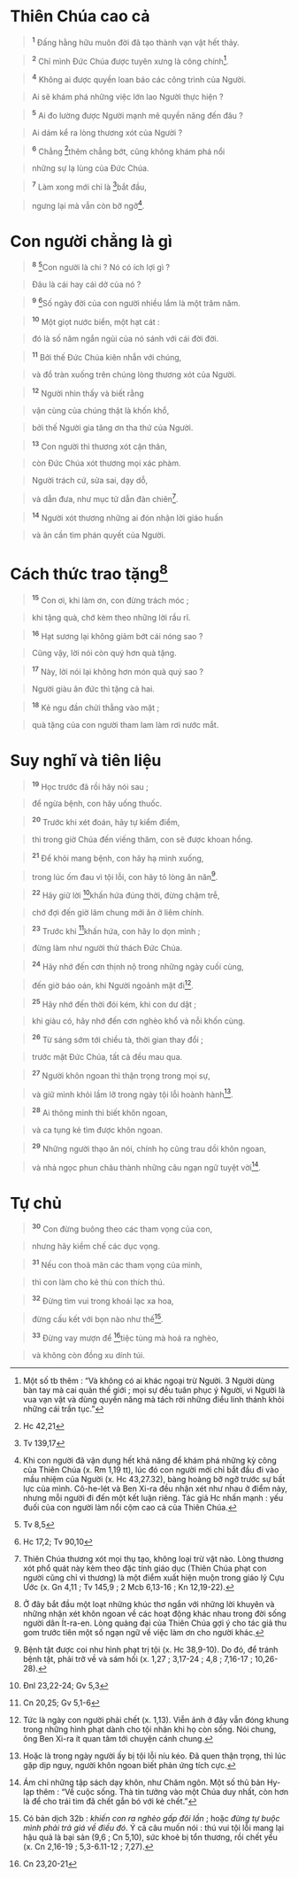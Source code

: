 # Thiên Chúa cao cả

> <sup><b>1</b></sup> Đấng hằng hữu muôn đời đã tạo thành vạn vật hết thảy.
>


> <sup><b>2</b></sup> Chỉ mình Đức Chúa được tuyên xưng là công chính[^1-85e60f86-8615-42b9-84ba-7d9f3a8bf46c].
>


> <sup><b>4</b></sup> Không ai được quyền loan báo các công trình của Người.
>


> Ai sẽ khám phá những việc lớn lao Người thực hiện ?
>


> <sup><b>5</b></sup> Ai đo lường được Người mạnh mẽ quyền năng đến đâu ?
>


> Ai dám kể ra lòng thương xót của Người ?
>


> <sup><b>6</b></sup> Chẳng [^1@-85e60f86-8615-42b9-84ba-7d9f3a8bf46c]thêm chẳng bớt, cũng không khám phá nổi
>


> những sự lạ lùng của Đức Chúa.
>


> <sup><b>7</b></sup> Làm xong mới chỉ là [^2@-85e60f86-8615-42b9-84ba-7d9f3a8bf46c]bắt đầu,
>


> ngưng lại mà vẫn còn bỡ ngỡ[^2-85e60f86-8615-42b9-84ba-7d9f3a8bf46c].
>


# Con người chẳng là gì

> <sup><b>8</b></sup> [^3@-85e60f86-8615-42b9-84ba-7d9f3a8bf46c]Con người là chi ? Nó có ích lợi gì ?
>


> Đâu là cái hay cái dở của nó ?
>


> <sup><b>9</b></sup> [^4@-85e60f86-8615-42b9-84ba-7d9f3a8bf46c]Số ngày đời của con người nhiều lắm là một trăm năm.
>


> <sup><b>10</b></sup> Một giọt nước biển, một hạt cát :
>


> đó là số năm ngắn ngủi của nó sánh với cái đời đời.
>


> <sup><b>11</b></sup> Bởi thế Đức Chúa kiên nhẫn với chúng,
>


> và đổ tràn xuống trên chúng lòng thương xót của Người.
>


> <sup><b>12</b></sup> Người nhìn thấy và biết rằng
>


> vận cùng của chúng thật là khốn khổ,
>


> bởi thế Người gia tăng ơn tha thứ của Người.
>


> <sup><b>13</b></sup> Con người thì thương xót cận thân,
>


> còn Đức Chúa xót thương mọi xác phàm.
>


> Người trách cứ, sửa sai, dạy dỗ,
>


> và dẫn đưa, như mục tử dẫn đàn chiên[^3-85e60f86-8615-42b9-84ba-7d9f3a8bf46c].
>


> <sup><b>14</b></sup> Người xót thương những ai đón nhận lời giáo huấn
>


> và ân cần tìm phán quyết của Người.
>


# Cách thức trao tặng[^4-85e60f86-8615-42b9-84ba-7d9f3a8bf46c]

> <sup><b>15</b></sup> Con ơi, khi làm ơn, con đừng trách móc ;
>


> khi tặng quà, chớ kèm theo những lời rầu rĩ.
>


> <sup><b>16</b></sup> Hạt sương lại không giảm bớt cái nóng sao ?
>


> Cũng vậy, lời nói còn quý hơn quà tặng.
>


> <sup><b>17</b></sup> Này, lời nói lại không hơn món quà quý sao ?
>


> Người giàu ân đức thì tặng cả hai.
>


> <sup><b>18</b></sup> Kẻ ngu đần chửi thẳng vào mặt ;
>


> quà tặng của con người tham lam làm rơi nước mắt.
>


# Suy nghĩ và tiên liệu

> <sup><b>19</b></sup> Học trước đã rồi hãy nói sau ;
>


> để ngừa bệnh, con hãy uống thuốc.
>


> <sup><b>20</b></sup> Trước khi xét đoán, hãy tự kiểm điểm,
>


> thì trong giờ Chúa đến viếng thăm, con sẽ được khoan hồng.
>


> <sup><b>21</b></sup> Để khỏi mang bệnh, con hãy hạ mình xuống,
>


> trong lúc ốm đau vì tội lỗi, con hãy tỏ lòng ăn năn[^5-85e60f86-8615-42b9-84ba-7d9f3a8bf46c].
>


> <sup><b>22</b></sup> Hãy giữ lời [^5@-85e60f86-8615-42b9-84ba-7d9f3a8bf46c]khấn hứa đúng thời, đừng chậm trễ,
>


> chớ đợi đến giờ lâm chung mới ăn ở liêm chính.
>


> <sup><b>23</b></sup> Trước khi [^6@-85e60f86-8615-42b9-84ba-7d9f3a8bf46c]khấn hứa, con hãy lo dọn mình ;
>


> đừng làm như người thử thách Đức Chúa.
>


> <sup><b>24</b></sup> Hãy nhớ đến cơn thịnh nộ trong những ngày cuối cùng,
>


> đến giờ báo oán, khi Người ngoảnh mặt đi[^6-85e60f86-8615-42b9-84ba-7d9f3a8bf46c].
>


> <sup><b>25</b></sup> Hãy nhớ đến thời đói kém, khi con dư dật ;
>


> khi giàu có, hãy nhớ đến cơn nghèo khổ và nỗi khốn cùng.
>


> <sup><b>26</b></sup> Từ sáng sớm tới chiều tà, thời gian thay đổi ;
>


> trước mặt Đức Chúa, tất cả đều mau qua.
>


> <sup><b>27</b></sup> Người khôn ngoan thì thận trọng trong mọi sự,
>


> và giữ mình khỏi lầm lỡ trong ngày tội lỗi hoành hành[^7-85e60f86-8615-42b9-84ba-7d9f3a8bf46c].
>


> <sup><b>28</b></sup> Ai thông minh thì biết khôn ngoan,
>


> và ca tụng kẻ tìm được khôn ngoan.
>


> <sup><b>29</b></sup> Những người thạo ăn nói, chính họ cũng trau dồi khôn ngoan,
>


> và nhả ngọc phun châu thành những câu ngạn ngữ tuyệt vời[^8-85e60f86-8615-42b9-84ba-7d9f3a8bf46c].
>


# Tự chủ

> <sup><b>30</b></sup> Con đừng buông theo các tham vọng của con,
>


> nhưng hãy kiềm chế các dục vọng.
>


> <sup><b>31</b></sup> Nếu con thoả mãn các tham vọng của mình,
>


> thì con làm cho kẻ thù con thích thú.
>


> <sup><b>32</b></sup> Đừng tìm vui trong khoái lạc xa hoa,
>


> đừng cấu kết với bọn nào như thế[^9-85e60f86-8615-42b9-84ba-7d9f3a8bf46c].
>


> <sup><b>33</b></sup> Đừng vay mượn để [^7@-85e60f86-8615-42b9-84ba-7d9f3a8bf46c]tiệc tùng mà hoá ra nghèo,
>


> và không còn đồng xu dính túi.
>

[^1-85e60f86-8615-42b9-84ba-7d9f3a8bf46c]: Một số tb thêm : “Và không có ai khác ngoại trừ Người. 3 Người dùng bàn tay mà cai quản thế giới ; mọi sự đều tuân phục ý Người, vì Người là vua vạn vật và dùng quyền năng mà tách rời những điều linh thánh khỏi những cái trần tục.”
[^2-85e60f86-8615-42b9-84ba-7d9f3a8bf46c]: Khi con người đã vận dụng hết khả năng để khám phá những kỳ công của Thiên Chúa (x. Rm 1,19 tt), lúc đó con người mới chỉ bắt đầu đi vào mầu nhiệm của Người (x. Hc 43,27.32), bàng hoàng bỡ ngỡ trước sự bất lực của mình. Cô-he-lét và Ben Xi-ra đều nhận xét như nhau ở điểm này, nhưng mỗi người đi đến một kết luận riêng. Tác giả Hc nhấn mạnh : yếu đuối của con người làm nổi cộm cao cả của Thiên Chúa.
[^3-85e60f86-8615-42b9-84ba-7d9f3a8bf46c]: Thiên Chúa thương xót mọi thụ tạo, không loại trừ vật nào. Lòng thương xót phổ quát này kèm theo đặc tính giáo dục (Thiên Chúa phạt con người cũng chỉ vì thương) là một điểm xuất hiện muộn trong giáo lý Cựu Ước (x. Gn 4,11 ; Tv 145,9 ; 2 Mcb 6,13-16 ; Kn 12,19-22).
[^4-85e60f86-8615-42b9-84ba-7d9f3a8bf46c]: Ở đây bắt đầu một loạt những khúc thơ ngắn với những lời khuyên và những nhận xét khôn ngoan về các hoạt động khác nhau trong đời sống người dân Ít-ra-en. Lòng quảng đại của Thiên Chúa gợi ý cho tác giả thu gom trước tiên một số ngạn ngữ về việc làm ơn cho người khác.
[^5-85e60f86-8615-42b9-84ba-7d9f3a8bf46c]: Bệnh tật được coi như hình phạt trị tội (x. Hc 38,9-10). Do đó, để tránh bệnh tật, phải trở về và sám hối (x. 1,27 ; 3,17-24 ; 4,8 ; 7,16-17 ; 10,26-28).
[^6-85e60f86-8615-42b9-84ba-7d9f3a8bf46c]: Tức là ngày con người phải chết (x. 1,13). Viễn ảnh ở đây vẫn đóng khung trong những hình phạt dành cho tội nhân khi họ còn sống. Nói chung, ông Ben Xi-ra ít quan tâm tới chuyện cánh chung.
[^7-85e60f86-8615-42b9-84ba-7d9f3a8bf46c]: Hoặc là trong ngày người ấy bị tội lỗi níu kéo. Đã quen thận trọng, thì lúc gặp dịp nguy, người khôn ngoan biết phản ứng tích cực.
[^8-85e60f86-8615-42b9-84ba-7d9f3a8bf46c]: Ám chỉ những tập sách dạy khôn, như Châm ngôn. Một số thủ bản Hy-lạp thêm : “Về cuộc sống. Thà tin tưởng vào một Chúa duy nhất, còn hơn là để cho trái tim đã chết gắn bó với kẻ chết.”
[^9-85e60f86-8615-42b9-84ba-7d9f3a8bf46c]: Có bản dịch 32b : *khiến con ra nghèo gấp đôi lần* ; hoặc *đừng tự buộc mình phải trả giá về điều đó*. Ý cả câu muốn nói : thú vui tội lỗi mang lại hậu quả là bại sản (9,6 ; Cn 5,10), sức khoẻ bị tổn thương, rồi chết yểu (x. Cn 2,16-19 ; 5,3-6.11-12 ; 7,27).
[^1@-85e60f86-8615-42b9-84ba-7d9f3a8bf46c]: Hc 42,21
[^2@-85e60f86-8615-42b9-84ba-7d9f3a8bf46c]: Tv 139,17
[^3@-85e60f86-8615-42b9-84ba-7d9f3a8bf46c]: Tv 8,5
[^4@-85e60f86-8615-42b9-84ba-7d9f3a8bf46c]: Hc 17,2; Tv 90,10
[^5@-85e60f86-8615-42b9-84ba-7d9f3a8bf46c]: Đnl 23,22-24; Gv 5,3
[^6@-85e60f86-8615-42b9-84ba-7d9f3a8bf46c]: Cn 20,25; Gv 5,1-6
[^7@-85e60f86-8615-42b9-84ba-7d9f3a8bf46c]: Cn 23,20-21
